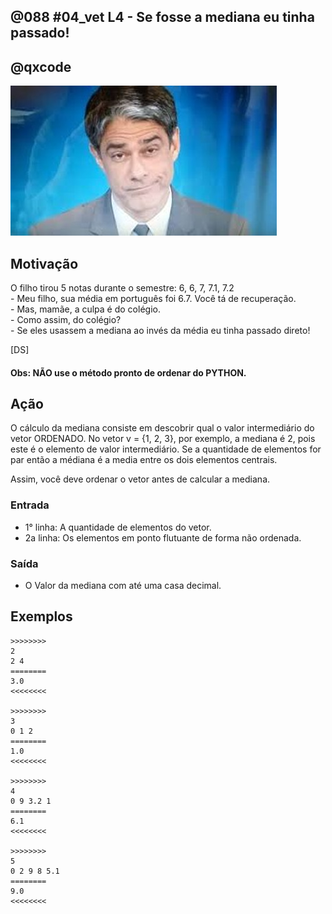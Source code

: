 ## @088 #04_vet L4 - Se fosse a mediana eu tinha passado!
## @qxcode

![](__capa.jpg)

## Motivação

O filho tirou 5 notas durante o semestre: 6, 6, 7, 7.1, 7.2  
\- Meu filho, sua média em português foi 6.7. Você tá de recuperação.  
\- Mas, mamãe, a culpa é do colégio.  
\- Como assim, do colégio?  
\- Se eles usassem a mediana ao invés da média eu tinha passado direto!

\[DS\]

#### Obs: NÃO use o método pronto de ordenar do PYTHON.

## Ação

O cálculo da mediana consiste em descobrir qual o valor intermediário
do vetor ORDENADO. No vetor v = {1, 2, 3}, por exemplo, a mediana é 2, pois este
é o elemento de valor intermediário. Se a quantidade de elementos for par então a médiana é a media entre os dois elementos centrais.

Assim, você deve ordenar o vetor antes de calcular a mediana.

### Entrada

- 1° linha: A quantidade de elementos do vetor.  
- 2a linha: Os elementos em ponto flutuante de forma não ordenada.

### Saída

- O Valor da mediana com até uma casa decimal.

## Exemplos

```
>>>>>>>>
2
2 4
========
3.0
<<<<<<<<

>>>>>>>>
3
0 1 2
========
1.0
<<<<<<<<

>>>>>>>>
4
0 9 3.2 1
========
6.1
<<<<<<<<

>>>>>>>>
5
0 2 9 8 5.1
========
9.0
<<<<<<<<
```

#

<!---
>>>>>>>> 01
4
0.0 9.0 3.2 1.0
========
6.1
<<<<<<<<

>>>>>>>> 02
5
0.0 2.0 9.0 8.0 5.1
========
9.0
<<<<<<<<

>>>>>>>> 03
6
0.0 4.0 2.0 8.0 6.0 9.4
========
5.0
<<<<<<<<

>>>>>>>> 04
8
0.1 0.2 4.0 2.0 8.0 6.0 9.4 10.3
========
5.0
<<<<<<<<
--->